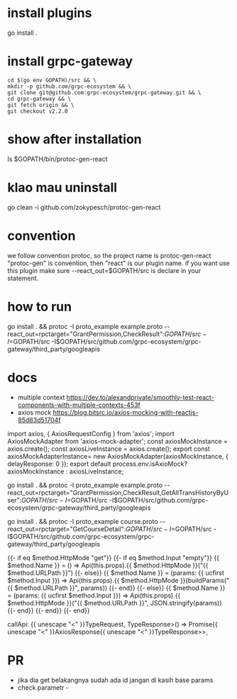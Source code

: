 # install plugins
go install .

# install grpc-gateway
```
cd $(go env GOPATH)/src && \
mkdir -p github.com/grpc-ecosystem && \
git clone git@github.com:grpc-ecosystem/grpc-gateway.git && \
cd grpc-gateway && \
git fetch origin && \
git checkout v2.2.0
```

# show after installation
ls $GOPATH/bin/protoc-gen-react

# klao mau uninstall
go clean -i github.com/zokypesch/protoc-gen-react

# convention
we follow convention protoc, so the project name is protoc-gen-react
"protoc-gen" is convention, then "react" is our plugin name.
if you want use this plugin make sure --react_out=$GOPATH/src is declare in your statement.

# how to run
go install . && protoc -I proto_example example.proto --react_out=rpctarget="GrantPermission,CheckResult":$GOPATH/src -I=$GOPATH/src -I$GOPATH/src/github.com/grpc-ecosystem/grpc-gateway/third_party/googleapis

# docs
- multiple context
    https://dev.to/alexandprivate/smoothly-test-react-components-with-multiple-contexts-453f
- axios mock
    https://blog.bitsrc.io/axios-mocking-with-reactjs-85d83d51704f

import axios, { AxiosRequestConfig } from 'axios';
import AxiosMockAdapter from 'axios-mock-adapter';
const axiosMockInstance = axios.create();
const axiosLiveInstance = axios.create();
export const axiosMockAdapterInstance= new AxiosMockAdapter(axiosMockInstance, { delayResponse: 0 });
export default process.env.isAxioMock? axiosMockInstance : axiosLiveInstance;

go install . && protoc -I proto_example example.proto --react_out=rpctarget="GrantPermission,CheckResult,GetAllTransHistoryByUser":$GOPATH/src -I=$GOPATH/src -I$GOPATH/src/github.com/grpc-ecosystem/grpc-gateway/third_party/googleapis

go install . && protoc -I proto_example course.proto --react_out=rpctarget="GetCourseDetail":$GOPATH/src -I=$GOPATH/src -I$GOPATH/src/github.com/grpc-ecosystem/grpc-gateway/third_party/googleapis

{{- if eq $method.HttpMode "get"}}
{{- if eq $method.Input "empty"}}
	{{ $method.Name }} = () => Api(this.props).{{ $method.HttpMode }}("{{ $method.URLPath }}")
{{- else}}
	{{ $method.Name }} = (params: {{ ucfirst $method.Input }}) => Api(this.props).{{ $method.HttpMode }}(buildParams("{{ $method.URLPath }}", params))
{{- end}}
{{- else}}
	{{ $method.Name }} = (params: {{ ucfirst $method.Input }}) => Api(this.props).{{ $method.HttpMode }}("{{ $method.URLPath }}", JSON.stringify(params))
{{- end}}
{{- end}}
{{- end}}

callApi: {{ unescape "<" }}TypeRequest, TypeResponse>() => Promise{{ unescape "<" }}AxiosResponse{{ unescape "<" }}TypeResponse>>,

# PR 
- jika dia get belakangnya sudah ada id jangan di kasih base params
- check parametr -